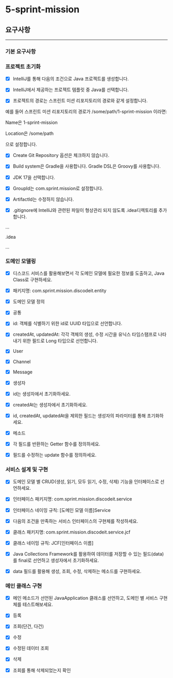 # 5-sprint-mission

## 요구사항

---

### 기본 요구사항

### 프로젝트 초기화

- [x] IntelliJ를 통해 다음의 조건으로 Java 프로젝트를 생성합니다.

- [x]  IntelliJ에서 제공하는 프로젝트 템플릿 중 Java를 선택합니다.

- [x]  프로젝트의 경로는 스프린트 미션 리포지토리의 경로와 같게 설정합니다.

예를 들어 스프린트 미션 리포지토리의 경로가 /some/path/1-sprint-mission 이라면:

Name은 1-sprint-mission

Location은 /some/path

으로 설정합니다.

- [x]  Create Git Repository 옵션은 체크하지 않습니다.

- [x]  Build system은 Gradle을 사용합니다. Gradle DSL은 Groovy를 사용합니다.

- [x]  JDK 17을 선택합니다.

- [x]  GroupId는 com.sprint.mission로 설정합니다.

- [x]  ArtifactId는 수정하지 않습니다.

- [x]  .gitignore에 IntelliJ와 관련된 파일이 형상관리 되지 않도록 .idea디렉토리를 추가합니다.

...

.idea

...

### 도메인 모델링

- [x] 디스코드 서비스를 활용해보면서 각 도메인 모델에 필요한 정보를 도출하고, Java Class로 구현하세요.

- [x] 패키지명: com.sprint.mission.discodeit.entity

- [x] 도메인 모델 정의

- [x] 공통

- [x] id: 객체를 식별하기 위한 id로 UUID 타입으로 선언합니다.

- [x] createdAt, updatedAt: 각각 객체의 생성, 수정 시간을 유닉스 타임스탬프로 나타내기 위한 필드로 Long 타입으로 선언합니다.

- [x] User

- [x] Channel

- [x] Message

- [x] 생성자

- [x] id는 생성자에서 초기화하세요.

- [x] createdAt는 생성자에서 초기화하세요.

- [x] id, createdAt, updatedAt을 제외한 필드는 생성자의 파라미터를 통해 초기화하세요.

- [x] 메소드

- [x] 각 필드를 반환하는 Getter 함수를 정의하세요.

- [x] 필드를 수정하는 update 함수를 정의하세요.

### 서비스 설계 및 구현

- [x] 도메인 모델 별 CRUD(생성, 읽기, 모두 읽기, 수정, 삭제) 기능을 인터페이스로 선언하세요.

- [x] 인터페이스 패키지명: com.sprint.mission.discodeit.service

- [x] 인터페이스 네이밍 규칙: [도메인 모델 이름]Service

- [x] 다음의 조건을 만족하는 서비스 인터페이스의 구현체를 작성하세요.

- [x] 클래스 패키지명: com.sprint.mission.discodeit.service.jcf

- [x] 클래스 네이밍 규칙: JCF[인터페이스 이름]

- [x] Java Collections Framework를 활용하여 데이터를 저장할 수 있는 필드(data)를 final로 선언하고 생성자에서 초기화하세요.

- [x] data 필드를 활용해 생성, 조회, 수정, 삭제하는 메소드를 구현하세요.

### 메인 클래스 구현

- [x] 메인 메소드가 선언된 JavaApplication 클래스를 선언하고, 도메인 별 서비스 구현체를 테스트해보세요.

- [x] 등록

- [x] 조회(단건, 다건)

- [x] 수정

- [x] 수정된 데이터 조회

- [x] 삭제

- [x] 조회를 통해 삭제되었는지 확인
